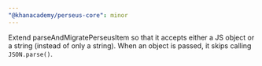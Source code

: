 ```yaml
---
"@khanacademy/perseus-core": minor
---
```


Extend parseAndMigratePerseusItem so that it accepts either a JS object or a string (instead of only a string). When an object is passed, it skips calling `JSON.parse()`.
